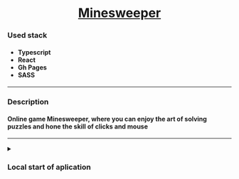 <h1 align="center"><a href="https://nkolosov097.github.io/react-minesweeper-for-VK" target="_blank">Minesweeper</a></h1>
<h3 align="start">Used stack</h3>
<h4>
  <ul>
    <li>Typescript</li>
    <li>React</li>
    <li>Gh Pages</li>
    <li>SASS</li>
  </ul>
</h4>

<hr>

<h3 align="start">Description</h3>
  <h4>Online game Minesweeper, where you can enjoy the art of solving puzzles and hone the skill of clicks and mouse </h4>

<hr>

<details>
  <summary><h3>Local start of aplication</h3></summary>
  <ol>
    <li>
      <h4>Clone the repository:</h4>
      <code>git@github.com:NKolosov097/react-minesweeper-for-VK.git</code>
    </li>
    <li>
      <h4>Install all dependencies:</h4>
      <code>npm i</code>
      or
      <code>yarn add</code>
    </li>
    <li>
      <h4>Start the application:</h4>
      <code>npm start</code>
      or 
      <code>yarn start</code>
    </li>
    <li>
      <h4>Go to http://localhost:3000 to view the application</h4>
    </li>
  </ol>
</details>
